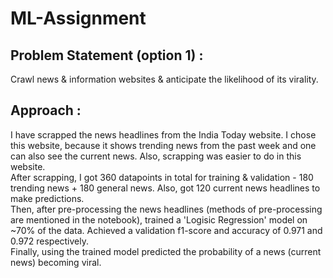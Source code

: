 # ML-Assignment

## Problem Statement (option 1) :  
Crawl news & information websites & anticipate the likelihood of its virality. <br>

## Approach : <br>
I have scrapped the news headlines from the India Today website. I chose this website, because it shows trending news from the past week and one can also see the current news. Also, scrapping was easier to do in this website. <br>
After scrapping, I got 360 datapoints in total for training & validation - 180 trending news + 180 general news. Also, got 120 current news headlines to make predictions. <br>
Then, after pre-processing the news headlines (methods of pre-processing are mentioned in the notebook), trained a 'Logisic Regression' model on ~70% of the data. Achieved a validation f1-score and accuracy of 0.971 and 0.972 respectively. <br>
Finally, using the trained model predicted the probability of a news (current news) becoming viral.
